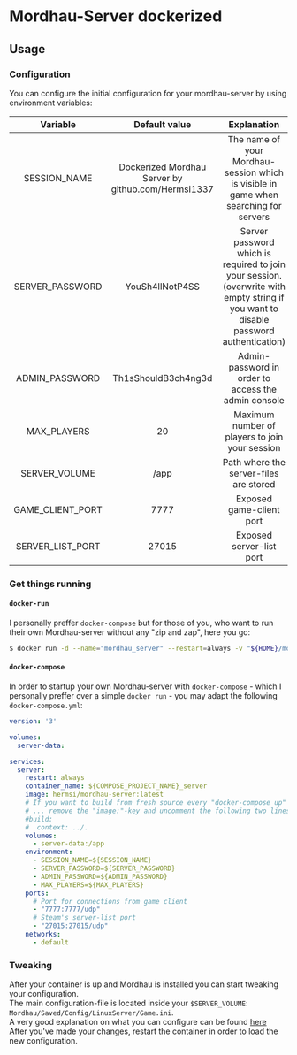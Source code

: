 # Mordhau-Server dockerized

## Usage
### Configuration
You can configure the initial configuration for your mordhau-server by using environment variables:   


| Variable | Default value | Explanation |
|:-----------------:|:----------------------------------------------:|:------------------------------------------------------------------------------------------------------------------------------------:|
| SESSION_NAME | Dockerized Mordhau Server by github.com/Hermsi1337 | The name of your Mordhau-session which is visible in game when searching for servers |
| SERVER_PASSWORD | YouSh4llNotP4SS | Server password which is required to join your session. (overwrite with empty string if you want to disable password authentication) |
| ADMIN_PASSWORD | Th1sShouldB3ch4ng3d | Admin-password in order to access the admin console |
| MAX_PLAYERS | 20 | Maximum number of players to join your session |
| SERVER_VOLUME | /app | Path where the server-files are stored |
| GAME_CLIENT_PORT | 7777 | Exposed game-client port |
| SERVER_LIST_PORT | 27015 | Exposed server-list port |

### Get things running
#### `docker-run`
I personally preffer `docker-compose` but for those of you, who want to run their own Mordhau-server without any "zip and zap", here you go:
```bash
$ docker run -d --name="mordhau_server" --restart=always -v "${HOME}/mordhau-server:/app" -p 7777:7777 -p 27015:27015 -e SESSION_NAME="Awesome Mordhau is awesome" -e ADMIN_PASSWORD="FooB4r"
```

#### `docker-compose`
In order to startup your own Mordhau-server with `docker-compose` - which I personally preffer over a simple `docker run` - you may adapt the following `docker-compose.yml`:
```yaml
version: '3'

volumes:
  server-data:

services:
  server:
    restart: always
    container_name: ${COMPOSE_PROJECT_NAME}_server
    image: hermsi/mordhau-server:latest
    # If you want to build from fresh source every "docker-compose up" ...
    # ... remove the "image:"-key and uncomment the following two lines:
    #build:
    #  context: ../.
    volumes:
      - server-data:/app
    environment:
      - SESSION_NAME=${SESSION_NAME}
      - SERVER_PASSWORD=${SERVER_PASSWORD}
      - ADMIN_PASSWORD=${ADMIN_PASSWORD}
      - MAX_PLAYERS=${MAX_PLAYERS}
    ports:
      # Port for connections from game client
      - "7777:7777/udp"
      # Steam's server-list port
      - "27015:27015/udp"
    networks:
      - default
```

### Tweaking
After your container is up and Mordhau is installed you can start tweaking your configuration.   
The main configuration-file is located inside your `$SERVER_VOLUME`: `Mordhau/Saved/Config/LinuxServer/Game.ini`.   
A very good explanation on what you can configure can be found [here](https://mordhau.com/forum/topic/10348/dedicated-server-hosting-guide-linux/#configuring-and-running-the-server)   
After you've made your changes, restart the container in order to load the new configuration.

